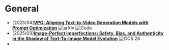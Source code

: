 # General
- [2025/04]**[VPO: Aligning Text-to-Video Generation Models with Prompt Optimization](https://arxiv.org/abs/2503.20491)** ![arXiv](https://img.shields.io/badge/arXiv-blue) ![Code](https://img.shields.io/badge/Code-violet)
- [2025/03]**[Image-Perfect Imperfections: Safety, Bias, and Authenticity in the Shadow of Text-To-Image Model Evolution](https://dl.acm.org/doi/abs/10.1145/3658644.3690288)** ![CCS 24](https://img.shields.io/badge/CCS%2024-blue) 
- 
